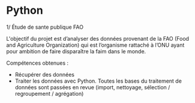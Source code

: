 # Python

1/ Étude de sante publique FAO

L'objectif du projet est d’analyser des données provenant de la FAO (Food and Agriculture Organization) qui est l’organisme rattaché à l’ONU ayant pour ambition de faire disparaître la faim dans le monde.

Compétences obtenues : 
- Récupérer des données 
- Traiter les données avec Python. Toutes les bases du traitement de données sont passées en revue (import, nettoyage, sélection / regroupement / agrégation)
